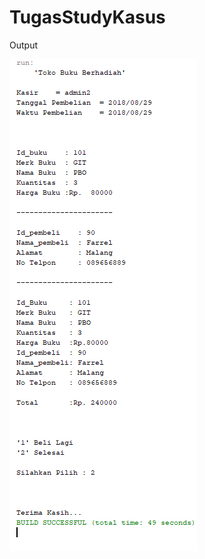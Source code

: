 # TugasStudyKasus

Output

![alt text](https://github.com/faarrelll/TugasStudyKasus/blob/master/output.PNG)

